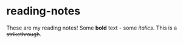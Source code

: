 # reading-notes

These are my reading notes! Some **bold** text - some *italics*. This is a ~~strikethrough~~.
